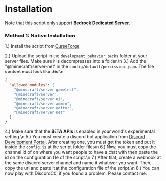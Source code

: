 # Installation
Note that this script only support **Bedrock Dedicated Server**.

### Method 1: Native Installation
1.) Install the script from [CurseForge](https://www.curseforge.com/minecraft-bedrock/addons/discordcc)

2.) Upload the script in the `development_behavior_packs` folder at your server files. Make sure it is decompresses into a folder.\n
3.) Add the "@minecraft/server-net" in the `config/default/permission.json`. The file content must look like this:\n
```json
{
  "allowed_modules": [
    "@minecraft/server-gametest",
    "@minecraft/server",
    "@minecraft/server-ui",
    "@minecraft/server-admin",
    "@minecraft/server-editor",
    "@minecraft/server-net"
  ]
}
```
4.) Make sure that the **BETA APIs** is enabled in your world's experimental setting.\n
5.) You must create a discord bot application from [Discord Development Portal](https://discord.com/developers/applications). After creating one, you must get the token and put it inside the `config.js` at the script folder files\n
6.) Now, you must copy the channel id of on where you want people to have a chat with then paste the id on the configuration file of the script.\n
7.) After that, create a webhook at the same discord server channel and name it whatever you want. Then, copy the url and paste it at the configuration file of the script.\n
8.) You can now play with DiscordCC, if you found a problem. Please contact me.
